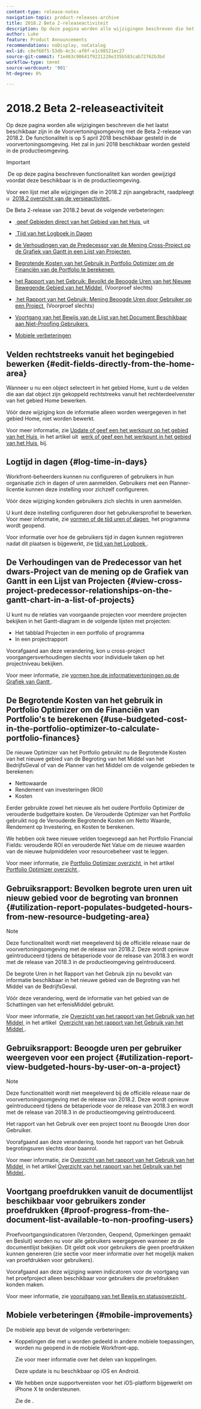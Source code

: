 ```yaml
---
content-type: release-notes
navigation-topic: product-releases-archive
title: 2018.2 Beta 2-releaseactiviteit
description: Op deze pagina worden alle wijzigingen beschreven die het laatst beschikbaar zijn in de Voorvertoningsomgeving met de Beta 2-release van 2018.2. De functionaliteit is op 5 april 2018 beschikbaar gesteld in de voorvertoningsomgeving. Het zal in juni 2018 beschikbaar worden gesteld in de productieomgeving.
author: Luke
feature: Product Announcements
recommendations: noDisplay, noCatalog
exl-id: c8ef68f5-53db-4c3c-af0f-e1c98521ec27
source-git-commit: f1e463c90641f9221228e335b583cab72762b3bd
workflow-type: tm+mt
source-wordcount: '901'
ht-degree: 0%

---
```


# 2018.2 Beta 2-releaseactiviteit

Op deze pagina worden alle wijzigingen beschreven die het laatst beschikbaar zijn in de Voorvertoningsomgeving met de Beta 2-release van 2018.2. De functionaliteit is op 5 april 2018 beschikbaar gesteld in de voorvertoningsomgeving. Het zal in juni 2018 beschikbaar worden gesteld in de productieomgeving.

>[!IMPORTANT]
>
> De op deze pagina beschreven functionaliteit kan worden gewijzigd voordat deze beschikbaar is in de productieomgeving.

Voor een lijst met alle wijzigingen die in 2018.2 zijn aangebracht, raadpleegt u  [&#x200B; 2018.2 overzicht van de versieactiviteit &#x200B;](../../../../product-announcements/product-releases/quarterly-release-archive/2018.2-release-activity/2018-2-release-activity-overview.md).

De Beta 2-release van 2018.2 bevat de volgende verbeteringen:

* [&#x200B; geef Gebieden direct van het Gebied van het Huis &#x200B;](#edit-fields-directly-from-the-home-area) uit
* [&#x200B; Tijd van het Logboek in Dagen &#x200B;](#log-time-in-days)
* [&#x200B; de Verhoudingen van de Predecessor van de Mening Cross-Project op de Grafiek van Gantt in een Lijst van Projecten &#x200B;](#view-cross-project-predecessor-relationships-on-the-gantt-chart-in-a-list-of-projects)
* [&#x200B; Begrotende Kosten van het Gebruik in Portfolio Optimizer om de Financiën van de Portfolio te berekenen &#x200B;](#use-budgeted-cost-in-the-portfolio-optimizer-to-calculate-portfolio-finances)
* [&#x200B; het Rapport van het Gebruik: Bevolkt de Beoogde Uren van het Nieuwe Bewegende Gebied van het Middel &#x200B;](#utilization-report-populates-budgeted-hours-from-new-resource-budgeting-area) (Voorproef slechts)

* [&#x200B; het Rapport van het Gebruik: Mening Beoogde Uren door Gebruiker op een Project &#x200B;](#utilization-report-view-budgeted-hours-by-user-on-a-project) (Voorproef slechts)

* [&#x200B; Voortgang van het Bewijs van de Lijst van het Document Beschikbaar aan Niet-Proofing Gebruikers &#x200B;](#proof-progress-from-the-document-list-available-to-non-proofing-users)
* [Mobiele verbeteringen](#mobile-improvements)

## Velden rechtstreeks vanuit het begingebied bewerken {#edit-fields-directly-from-the-home-area}

Wanneer u nu een object selecteert in het gebied Home, kunt u de velden die aan dat object zijn gekoppeld rechtstreeks vanuit het rechterdeelvenster van het gebied Home bewerken. 

Vóór deze wijziging kon de informatie alleen worden weergegeven in het gebied Home, niet worden bewerkt.

Voor meer informatie, zie [&#x200B; Update of geef een het werkpunt op het gebied van het Huis &#x200B;](../../../../workfront-basics/using-home/using-the-home-area/update-and-edit-work-item-home.md) in het artikel uit  [&#x200B; werk of geef een het werkpunt in het gebied van het Huis &#x200B;](../../../../workfront-basics/using-home/using-the-home-area/update-and-edit-work-item-home.md) bij.

## Logtijd in dagen {#log-time-in-days}

Workfront-beheerders kunnen nu configureren of gebruikers in hun organisatie zich in dagen of uren aanmelden. Gebruikers met een Planner-licentie kunnen deze instelling voor zichzelf configureren.

Vóór deze wijziging konden gebruikers zich slechts in uren aanmelden.

U kunt deze instelling configureren door het gebruikersprofiel te bewerken. Voor meer informatie, zie [&#x200B; vormen of de tijd uren of dagen &#x200B;](../../../../timesheets/config-timesheet-prefs/config-time-logged-hrs-days.md) het programma wordt geopend.

Voor informatie over hoe de gebruikers tijd in dagen kunnen registreren nadat dit plaatsen is bijgewerkt, zie [&#x200B; tijd van het Logboek &#x200B;](../../../../timesheets/create-and-manage-timesheets/log-time.md).

## De Verhoudingen van de Predecessor van het dwars-Project van de mening op de Grafiek van Gantt in een Lijst van Projecten {#view-cross-project-predecessor-relationships-on-the-gantt-chart-in-a-list-of-projects}

U kunt nu de relaties van voorgaande projecten voor meerdere projecten bekijken in het Gantt-diagram in de volgende lijsten met projecten:

* Het tabblad Projecten in een portfolio of programma
* In een projectrapport

Voorafgaand aan deze verandering, kon u cross-project voorgangersverhoudingen slechts voor individuele taken op het projectniveau bekijken.

Voor meer informatie, zie [&#x200B; vormen hoe de informatievertoningen op de Grafiek van Gantt &#x200B;](../../../../manage-work/gantt-chart/use-the-gantt-chart/configure-info-on-gantt-chart.md). 

## De Begrotende Kosten van het gebruik in Portfolio Optimizer om de Financiën van Portfolio&#39;s te berekenen {#use-budgeted-cost-in-the-portfolio-optimizer-to-calculate-portfolio-finances}

De nieuwe Optimizer van het Portfolio gebruikt nu de Begrotende Kosten van het nieuwe gebied van de Begroting van het Middel van het BedrijfsGeval of van de Planner van het Middel om de volgende gebieden te berekenen:

* Nettowaarde
* Rendement van investeringen (ROI)
* Kosten

Eerder gebruikte zowel het nieuwe als het oudere Portfolio Optimizer de verouderde budgettaire kosten. De Verouderde Optimizer van het Portfolio gebruikt nog de Verouderde Begrotende Kosten om Netto Waarde, Rendement op Investering, en Kosten te berekenen.

We hebben ook twee nieuwe velden toegevoegd aan het Portfolio Financial Fields: verouderde ROI en verouderde Net Value om de nieuwe waarden van de nieuwe hulpmiddelen voor resourcebeheer vast te leggen.

Voor meer informatie, zie [&#x200B; Portfolio Optimizer overzicht &#x200B;](../../../../manage-work/portfolios/portfolio-optimizer/portfolio-optimizer-overview.md) in het artikel  [&#x200B; Portfolio Optimizer overzicht &#x200B;](../../../../manage-work/portfolios/portfolio-optimizer/portfolio-optimizer-overview.md).

## Gebruiksrapport: Bevolken begrote uren uren uit nieuw gebied voor de begroting van bronnen {#utilization-report-populates-budgeted-hours-from-new-resource-budgeting-area}

>[!NOTE]
>
>Deze functionaliteit wordt niet meegeleverd bij de officiële release naar de voorvertoningsomgeving met de release van 2018.2. Deze wordt opnieuw geïntroduceerd tijdens de bètaperiode voor de release van 2018.3 en wordt met de release van 2018.3 in de productieomgeving geïntroduceerd. 

De begrote Uren in het Rapport van het Gebruik zijn nu bevolkt van informatie beschikbaar in het nieuwe gebied van de Begroting van het Middel van de BedrijfsGeval.

Vóór deze verandering, werd de informatie van het gebied van de Schattingen van het erfenisMiddel gebruikt.

Voor meer informatie, zie [&#x200B; Overzicht van het rapport van het Gebruik van het Middel &#x200B;](../../../../reports-and-dashboards/reports/using-built-in-reports/resource-utilization-report.md) in het artikel  [&#x200B; Overzicht van het rapport van het Gebruik van het Middel &#x200B;](../../../../reports-and-dashboards/reports/using-built-in-reports/resource-utilization-report.md).

## Gebruiksrapport: Beoogde uren per gebruiker weergeven voor een project {#utilization-report-view-budgeted-hours-by-user-on-a-project}

>[!NOTE]
>
>Deze functionaliteit wordt niet meegeleverd bij de officiële release naar de voorvertoningsomgeving met de release van 2018.2. Deze wordt opnieuw geïntroduceerd tijdens de bètaperiode voor de release van 2018.3 en wordt met de release van 2018.3 in de productieomgeving geïntroduceerd. 

Het rapport van het Gebruik over een project toont nu Beoogde Uren door Gebruiker.

Voorafgaand aan deze verandering, toonde het rapport van het Gebruik begrotingsuren slechts door baanrol. 

Voor meer informatie, zie [&#x200B; Overzicht van het rapport van het Gebruik van het Middel &#x200B;](../../../../reports-and-dashboards/reports/using-built-in-reports/resource-utilization-report.md) in het artikel [&#x200B; Overzicht van het rapport van het Gebruik van het Middel &#x200B;](../../../../reports-and-dashboards/reports/using-built-in-reports/resource-utilization-report.md).

## Voortgang proefdrukken vanuit de documentlijst beschikbaar voor gebruikers zonder proefdrukken {#proof-progress-from-the-document-list-available-to-non-proofing-users}

Proefvoortgangsindicatoren (Verzonden, Geopend, Opmerkingen gemaakt en Besluit) worden nu voor alle gebruikers weergegeven wanneer ze de documentlijst bekijken. Dit geldt ook voor gebruikers die geen proefdrukken kunnen genereren (zie sectie voor meer informatie over het mogelijk maken van proefdrukken voor gebruikers).

Voorafgaand aan deze wijziging waren indicatoren voor de voortgang van het proefproject alleen beschikbaar voor gebruikers die proefdrukken konden maken.

Voor meer informatie, zie [&#x200B; vooruitgang van het Bewijs en statusoverzicht &#x200B;](../../../../review-and-approve-work/proofing/proofing-overview/view-progress-status-proof.md).

## Mobiele verbeteringen {#mobile-improvements}

De mobiele app bevat de volgende verbeteringen:

* Koppelingen die met u worden gedeeld in andere mobiele toepassingen, worden nu geopend in de mobiele Workfront-app.

  Zie voor meer informatie over het delen van koppelingen.

  Deze update is nu beschikbaar op iOS en Android.

* We hebben onze supportvereisten voor het iOS-platform bijgewerkt om iPhone X te ondersteunen.

  Zie de . 
